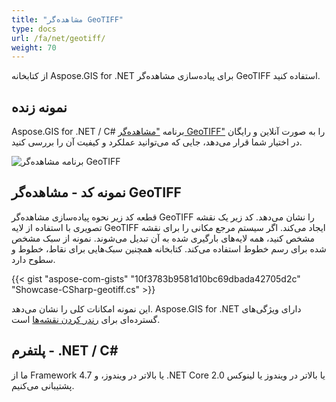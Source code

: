 ```yaml
---
title: "مشاهده‌گر GeoTIFF"
type: docs
url: /fa/net/geotiff/
weight: 70
---
```


از کتابخانه Aspose.GIS for .NET برای پیاده‌سازی مشاهده‌گر GeoTIFF استفاده کنید.

## **نمونه زنده**

Aspose.GIS for .NET / C# برنامه ["مشاهده‌گر GeoTIFF"](https://products.aspose.app/gis/viewer/geotiff) را به صورت آنلاین و رایگان در اختیار شما قرار می‌دهد، جایی که می‌توانید عملکرد و کیفیت آن را بررسی کنید.

![برنامه مشاهده‌گر GeoTIFF](viewer.png)

## **نمونه کد - مشاهده‌گر GeoTIFF**

قطعه کد زیر نحوه پیاده‌سازی مشاهده‌گر GeoTIFF را نشان می‌دهد. کد زیر یک نقشه تصویری با استفاده از لایه GeoTIFF ایجاد می‌کند. اگر سیستم مرجع مکانی را برای نقشه مشخص کنید، همه لایه‌های بارگیری شده به آن تبدیل می‌شوند.
نمونه از سبک مشخص شده برای رسم خطوط استفاده می‌کند. کتابخانه همچنین سبک‌هایی برای نقاط، خطوط و سطوح دارد.

{{< gist "aspose-com-gists" "10f3783b9581d10bc69dbada42705d2c" "Showcase-CSharp-geotiff.cs" >}}

این نمونه امکانات کلی را نشان می‌دهد. Aspose.GIS for .NET دارای ویژگی‌های گسترده‌ای برای [رندر کردن نقشه‌ها](https://docs.aspose.com/gis/net/map-rendering/) است.

## **پلتفرم - .NET / C#**

ما از Framework 4.7 یا بالاتر در ویندوز، و .NET Core 2.0 یا بالاتر در ویندوز یا لینوکس پشتیبانی می‌کنیم.

